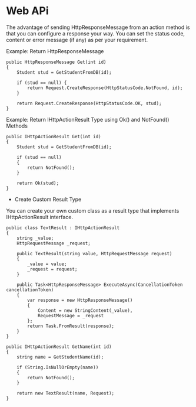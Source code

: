 
# Web APi

The advantage of sending HttpResponseMessage from an action method is that you can configure a response your way. You can set the status code, content or error message (if any) as per your requirement.

Example: Return HttpResponseMessage

```
public HttpResponseMessage Get(int id)
{
    Student stud = GetStudentFromDB(id); 

    if (stud == null) {
        return Request.CreateResponse(HttpStatusCode.NotFound, id);
    }

    return Request.CreateResponse(HttpStatusCode.OK, stud);
}  
```

Example: Return IHttpActionResult Type using Ok() and NotFound() Methods

```
public IHttpActionResult Get(int id)
{
    Student stud = GetStudentFromDB(id);
            
    if (stud == null)
    {
        return NotFound();
    }

    return Ok(stud);
}
```

* Create Custom Result Type

You can create your own custom class as a result type that implements IHttpActionResult interface.

```
public class TextResult : IHttpActionResult
{
    string _value;
    HttpRequestMessage _request;

    public TextResult(string value, HttpRequestMessage request)
    {
        _value = value;
        _request = request;
    }

    public Task<HttpResponseMessage> ExecuteAsync(CancellationToken cancellationToken)
    {
        var response = new HttpResponseMessage()
        {
            Content = new StringContent(_value),
            RequestMessage = _request
        };
        return Task.FromResult(response);
    }
}

public IHttpActionResult GetName(int id)
{
    string name = GetStudentName(id);
            
    if (String.IsNullOrEmpty(name))
    {
        return NotFound();
    }
            
    return new TextResult(name, Request);
}
```

